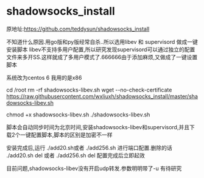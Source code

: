 # shadowsocks_install
原地址:https://github.com/teddysun/shadowsocks_install

不知道什么原因.用go版和py版经常自杀..所以选用libev 和 supervisord 做成一键安装脚本
libev不支持多用户配置,所以研究发现supervisord可以通过独立的配置文件来多开SS.这样就成了多用户模式了.666666由于添加麻烦,又做成了一键设置脚本

系统改为centos 6  我用的是x86

cd /root
rm -rf shadowsocks-libev.sh
wget --no-check-certificate https://raw.githubusercontent.com/wxliuxh/shadowsocks_install/master/shadowsocks-libev.sh

chmod +x shadowsocks-libev.sh
./shadowsocks-libev.sh


脚本会自动同步时间为北京时间,安装shadowsocks-libev和supervisord,并且下载2个一键配置脚本,脚本的区别是加密不一样

安装完成后,运行 ./add20.sh或者 ./add256.sh 进行端口配置.删除的话 ./add20.sh del 或者 ./add256.sh del
配置完成后立即起效

目前问题,shadowsocks-libev没有开启udp转发.参数明明带了-u  有待研究
